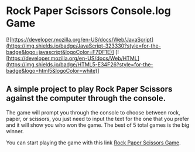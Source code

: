 # **Rock Paper Scissors** Console.log Game

[![https://developer.mozilla.org/en-US/docs/Web/JavaScript](https://img.shields.io/badge/JavaScript-323330?style=for-the-badge&logo=javascript&logoColor=F7DF1E)]
[![https://developer.mozilla.org/en-US/docs/Web/HTML](https://img.shields.io/badge/HTML5-E34F26?style=for-the-badge&logo=html5&logoColor=white)]
## A simple project to play Rock Paper Scissors against the computer through the console.

The game will prompt you through the console to choose between rock, paper, or scissors, you just need to input the text for the one that you prefer and it will show you who won the game. The best of 5 total games is the big winner.

You can start playing the game with this link [Rock Paper Scissors Game](https://requin883.github.io/RockPaperScissors_Game/).
